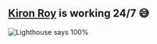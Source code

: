 ## [Kiron Roy](https://kironroy.github.io/) is working 24/7 :sweat_smile:


![Lighthouse says 100%](https://kironroy.github.io/lighthouse.png)


